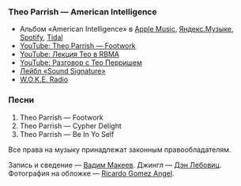 ### Theo Parrish — American Intelligence

- Альбом «American Intelligence» в
	[Apple Music](https://music.apple.com/album/956159699),
	[Яндекс.Музыке](https://music.yandex.ru/album/5196625),
	[Spotify](https://open.spotify.com/album/0DoWNwSzBk0R0QzgaQIxcE),
	[Tidal](https://tidal.com/browse/album/86520153)
- [YouTube: Theo Parrish — Footwork](https://youtu.be/70CeiEJi1OI)
- [YouTube: Лекция Тео в RBMA](https://youtu.be/UBBMH4Xhi1w)
- [YouTube: Разговор с Тео Перришем](https://youtu.be/yMpWm9kjMh8)
- [Лейбл «Sound Signature»](https://soundsignature.net/)
- [W.O.K.E. Radio](http://wokeradio.net/)

### Песни

1. Theo Parrish — Footwork
2. Theo Parrish — Cypher Delight
3. Theo Parrish — Be In Yo Self

Все права на музыку принадлежат законным правообладателям.

Запись и сведение — [Вадим Макеев](https://pepelsbey.dev/).
Джингл — [Дэн Лебовиц](https://www.youtube.com/channel/UC38A5qHrlc_Zgua7vL4b96w).
Фотография на обложке — [Ricardo Gomez Angel](https://unsplash.com/photos/j5gCOKZdm6I).
